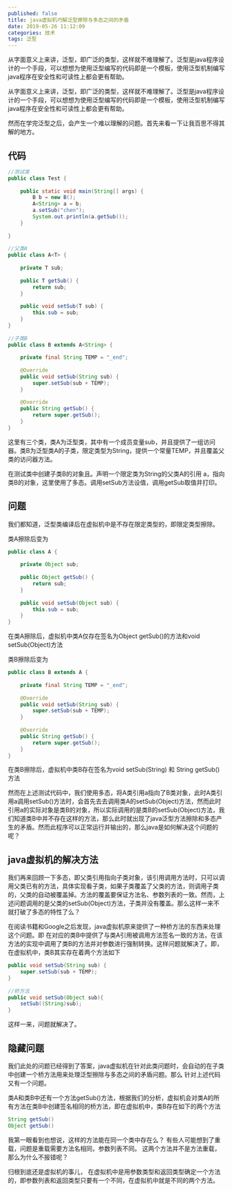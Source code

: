```yaml
---
published: false
title: java虚拟机巧解泛型擦除与多态之间的矛盾
date: 2019-05-26 11:12:09
categories: 技术
tags: 泛型
---
```


从字面意义上来讲，泛型，即广泛的类型，这样就不难理解了。泛型是java程序设计的一个手段，可以想想为使用泛型编写的代码即是一个模板，使用泛型机制编写java程序在安全性和可读性上都会更有帮助。

<!--more-->

从字面意义上来讲，泛型，即广泛的类型，这样就不难理解了。泛型是java程序设计的一个手段，可以想想为使用泛型编写的代码即是一个模板，使用泛型机制编写java程序在安全性和可读性上都会更有帮助。

然而在学完泛型之后，会产生一个难以理解的问题。首先来看一下让我百思不得其解的地方。

## 代码

```java
//测试类
public class Test {
 
    public static void main(String[] args) {
        B b = new B();
        A<String> a = b;
        a.setSub("chen");
        System.out.println(a.getSub());
    }
 
}
 
//父类A
public class A<T> {
 
    private T sub;
 
    public T getSub() {
        return sub;
    }
 
    public void setSub(T sub) {
        this.sub = sub;
    }
}
 
//子类B
public class B extends A<String> {
 
    private final String TEMP = "_end";
 
    @Override
    public void setSub(String sub) {
        super.setSub(sub + TEMP);
    }
 
    @Override
    public String getSub() {
        return super.getSub();
    }
}
```

这里有三个类，类A为泛型类，其中有一个成员变量sub，并且提供了一组访问器。类B为泛型类A的子类，限定类型为String，提供一个常量TEMP，并且覆盖父类的访问器方法。

在测试类中创建子类B的对象且。声明一个限定类为String的父类A的引用 a，指向类B的对象，这里使用了多态。调用setSub方法设值，调用getSub取值并打印。

## 问题

我们都知道，泛型类编译后在虚拟机中是不存在限定类型的，即限定类型擦除。

类A擦除后变为

```java 
public class A {
 
    private Object sub;
 
    public Object getSub() {
        return sub;
    }
 
    public void setSub(Object sub) {
        this.sub = sub;
    }
}
```

在类A擦除后，虚拟机中类A仅存在签名为Object getSub()的方法和void setSub(Object)方法

类B擦除后变为

```java
public class B extends A {
 
    private final String TEMP = "_end";
 
    @Override
    public void setSub(String sub) {
        super.setSub(sub + TEMP);
    }
 
    @Override
    public String getSub() {
        return super.getSub();
    }
}
```
在类B擦除后，虚拟机中类B存在签名为void setSub(String) 和 String getSub()方法

然而在上述测试代码中，我们使用多态，将A类引用a指向了B类对象，此时A类引用a调用setSub()方法时，会首先去去调用类A的setSub(Object)方法，然而此时引用a的实际对象是类B的对象，所以实际调用的是类B的setSub(Object)方法，我们知道类B中并不存在这样的方法，那么此时就出现了java泛型方法擦除和多态产生的矛盾。然而此程序可以正常运行并输出的，那么java是如何解决这个问题的呢？

## java虚拟机的解决方法

我们再来回顾一下多态，即父类引用指向子类对象，该引用调用方法时，只可以调用父类已有的方法，具体实现看子类，如果子类覆盖了父类的方法，则调用子类的，父类的自动被覆盖掉。方法的覆盖要保证方法名、参数列表的一致。然而，上述问题调用的是父类的setSub(Object)方法，子类并没有覆盖。那么这样一来不就打破了多态的特性了么？

在阅读书籍和Google之后发现，java虚拟机原来提供了一种桥方法的东西来处理这个问题。即 在对应的类B中提供了与类A引用被调用方法签名一致的方法，在该方法的实现中调用了类B的方法并对参数进行强制转换。这样问题就解决了。即，在虚拟机中，类B其实存在着两个方法如下

```java 
public void setSub(String sub) {
    super.setSub(sub + TEMP);
}
 
//桥方法
public void setSub(Object sub){
    setSub((String)sub);
}
```

这样一来，问题就解决了。


## 隐藏问题

我们此处的问题已经得到了答案，java虚拟机在针对此类问题时，会自动的在子类中创建一个桥方法用来处理泛型擦除与多态之间的矛盾问题。那么 针对上述代码又有一个问题。

类A和类B中还有一个方法getSub()方法，根据我们的分析，虚拟机会对类A的所有方法在类B中创建签名相同的桥方法，即在虚拟机中，类B存在如下的两个方法

```java
String getSub() 
Object getSub()
```

我第一眼看到也想说，这样的方法能在同一个类中存在么？ 有些人可能想到了重载，问题是重载需要方法名相同，参数列表不同。 这两个方法并不是方法重载，那么为什么不报错呢？

归根到底还是虚拟机的事儿， 在虚拟机中是用参数类型和返回类型确定一个方法的，即参数列表和返回类型只要有一个不同，在虚拟机中就是不同的两个方法。
